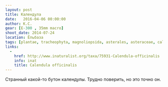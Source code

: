 ```yaml
---
layout: post
title: Календула
date:   2016-04-06 00:00:00
author: К.С.
gear: [E-300 , 35mm macro]
shoot_date: 2014-07-24
location: Ёльбаза
tags: [plantae, tracheophyta, magnoliopsida, asterales, asteraceae, calendula, calendula officinalis]
links:
  -
    href: http://www.inaturalist.org/taxa/75931-Calendula-officinalis
    info: inat
    title: Calendula officinalis
---
```


Странный какой-то бутон календулы. Трудно поверить, но это точно он.
